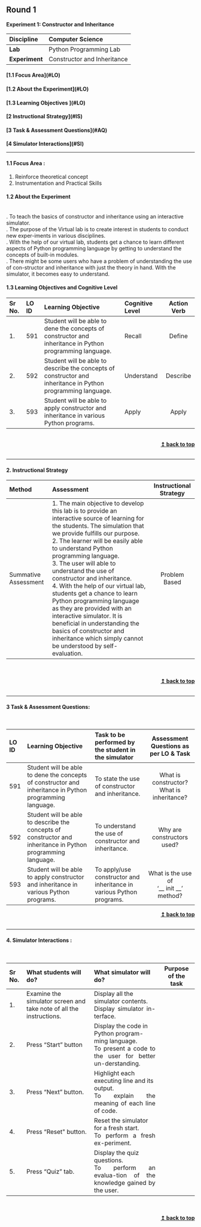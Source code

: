 ## Round 1
<p align="center">

<b> Experiment 1: Constructor and Inheritance </b> <a name="top"></a> <br>
</p>

<b>Discipline | </b> Computer Science
:--|:--|
<b> Lab</b> | Python Programming Lab
<b> Experiment</b>| Constructor and Inheritance


<h4> [1.1 Focus Area](#LO)
<h4> [1.2 About the Experiment](#LO)
<h4> [1.3 Learning Objectives ](#LO)
<h4> [2 Instructional Strategy](#IS)
<h4> [3 Task & Assessment Questions](#AQ)
<h4> [4 Simulator Interactions](#SI)
<hr>

<a name="LO"></a>

#### 1.1 Focus Area :
1. Reinforce theoretical concept
2. Instrumentation and Practical Skills

#### 1.2 About the Experiment
<br/>
. To teach the basics of constructor and inheritance using an interactive simulator.<br>
. The purpose of the Virtual lab is to create interest in students to conduct new exper-iments in various disciplines.<br>
. With the help of our virtual lab, students get a chance to learn different aspects of Python programming language by getting to understand the concepts of built-in modules.<br>
. There might be some users who have a problem of understanding the use of con-structor and inheritance with just the theory in hand. With the simulator, it becomes easy to understand.<br>


#### 1.3 Learning Objectives and Cognitive Level


Sr No. |  LO ID |    Learning Objective  | Cognitive Level | Action Verb
:--|:--|:--|:--|:-:
1.| 591 | Student will be able to dene the concepts of constructor and inheritance in Python programming language. | Recall	| Define
2.| 592 | Student will be able to describe the concepts of constructor and inheritance in Python programming language. | Understand | Describe
3.| 593 | Student will be able to apply constructor and inheritance in various Python programs. | Apply | Apply
<br/>
<div align="right">
    <b><a href="#top">↥ back to top</a></b>
</div>
<br/>
<hr>
<a name="IS"></a>

#### 2. Instructional Strategy
Method  | Assessment | Instructional Strategy
:--|:--|:-:
Summative Assessment | 1. The main objective to develop this lab is to provide an interactive source of learning for the students. The simulation that we provide fulfills our purpose.<br>2. The learner will be easily able to understand Python programming language.<br>3. The user will able to understand the use of constructor and inheritance.<br>4. With the help of our virtual lab, students get a chance to learn Python programming language as they are provided with an interactive simulator. It is beneficial in understanding the basics of constructor and inheritance which simply cannot be understood by self- evaluation.	| Problem Based 
<br>
 <div align="justify">
  
<br/>
<div align="right">
    <b><a href="#top">↥ back to top</a></b>
</div>
<br/>
<hr>

<a name="AQ"></a>

#### 3 Task & Assessment Questions:
<br>


LO ID |    Learning Objective  | Task to be performed by <br> the student  in the simulator | Assessment Questions as per LO & Task
:--|:--|:--|:-:
591 | Student will be able to dene the concepts of constructor and inheritance in Python programming language. | To state the use of constructor and inheritance. | What is constructor? <br>What is inheritance?<br>
592 | Student will be able to describe the concepts of constructor and inheritance in Python programming language. | To understand the use of constructor and inheritance. | Why are constructors used? 
593 | Student will be able to apply constructor and inheritance in various Python programs. | To apply/use constructor and inheritance in various Python programs. | What is the use of <br>‘__ init __’ method?<br>

<div align="right">
    <b><a href="#top">↥ back to top</a></b>
</div>
<br/>
<hr>

<a name="AQ"></a>

#### 4. Simulator Interactions :

<br>

Sr No. |	What students will do?	|  What simulator will do? | Purpose of the task
:--|:--|:--|:-:
1.| Examine the simulator screen and take note of all the instructions. | Display all the simulator contents.  <div align="justify"> Display simulator in-terface.<br> 
2.| Press “Start” button |  Display the code in Python program-ming language. <div align="justify">To present a code to the user for better un-derstanding. <br> 
3.| Press “Next” button. |  Highlight each executing line and its output. <div align="justify">To explain the meaning of each line of code. <br> 
4.| Press “Reset" button. | Reset the simulator for a fresh start.  <div align="justify">To perform a fresh ex-periment. <br> 
5.| Press “Quiz” tab. | Display the quiz questions.  <div align="justify">To perform an evalua-tion of the knowledge gained by the user. <br> 
 <br>

 <br/>
<div align="right">
    <b><a href="#top">↥ back to top</a></b>
</div>
<br/>
